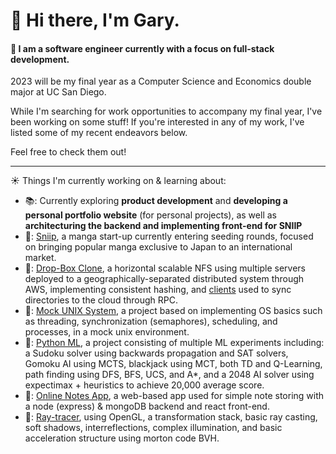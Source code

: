 # :wave: Hi there, I'm Gary.

#### 🌱 I am a software engineer currently with a focus on full-stack development.

2023 will be my final year as a Computer Science and Economics double major at UC San Diego. 

While I'm searching for work opportunities to accompany my final year, I've been working on some stuff! 
If you're interested in any of my work, I've listed some of my recent endeavors below. 

Feel free to check them out! <br clear="left"/>

---

☀️ Things I'm currently working on & learning about:
- :books:: Currently exploring **product development** and **developing a personal portfolio website** (for personal projects), as well as **architecturing the backend and implementing front-end for SNIIP**
- 📖: [Sniip](http://mangasnip.herokuapp.com/), a manga start-up currently entering seeding rounds, focused on bringing popular manga exclusive to Japan to an international market.
- :evergreen_tree:: [Drop-Box Clone](), a horizontal scalable NFS using multiple servers deployed to a geographically-separated distributed system through AWS, implementing consistent hashing, and [clients]() used to sync directories to the cloud through RPC.
- :sunrise_over_mountains:: [Mock UNIX System](), a project based on implementing OS basics such as threading, synchronization (semaphores), scheduling, and processes, in a mock unix environment.
- 🌳: [Python ML](), a project consisting of multiple ML experiments including: a Sudoku solver using backwards propagation and SAT solvers, Gomoku AI using MCTS, blackjack using MCT, both TD and Q-Learning, path finding using DFS, BFS, UCS, and A*, and a 2048 AI solver using expectimax + heuristics to achieve 20,000 average score.
- :notebook_with_decorative_cover:: [Online Notes App](), a web-based app used for simple note storing with a node (express) & mongoDB backend and react front-end.
- :leaves:: [Ray-tracer](), using OpenGL, a transformation stack, basic ray casting, soft shadows, interreflections, complex illumination, and basic acceleration structure using morton code BVH.

<!--
**garylli/garylli** is a ✨ _special_ ✨ repository because its `README.md` (this file) appears on your GitHub profile.

Here are some ideas to get you started:

- 🔭 I’m currently working on ...
- 🌱 I’m currently learning ...
- 👯 I’m looking to collaborate on ...
- 🤔 I’m looking for help with ...
- 💬 Ask me about ...
- 📫 How to reach me: ...
- 😄 Pronouns: ...
- ⚡ Fun fact: ...
-->
